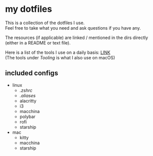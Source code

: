 # my dotfiles

This is a collection of the dotfiles I use.<br>
Feel free to take what you need and ask questions if you have any.

The resources (if applicable) are linked / mentioned in the dirs directly (either in a README or text file).

Here is a list of the tools I use on a daily basis: [LINK](https://pbrplus.notion.site/Linux-Page-de6cfe3bd0bc4af59fde3e9a7cffceec?pvs=4)<br>(The tools under *Tooling* is what I also use on macOS)

## included configs

- linux
    - *.zshrc*
    - *.aliases*
    - alacritty
    - i3
    - macchina
    - polybar
    - rofi
    - starship
- mac
    - kitty
    - macchina
    - starship